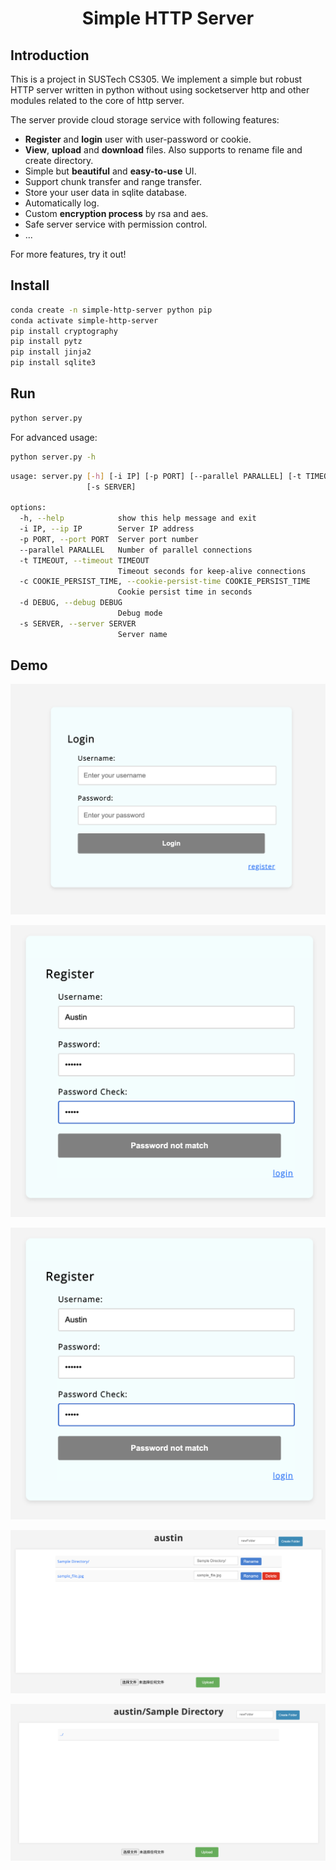 <center><h1>Simple HTTP Server</h1></center>

## Introduction

This is a project in SUSTech CS305. We implement a simple but robust HTTP server written in python without using socketserver http and other modules related to the core of http server.

The server provide cloud storage service with following features:
- **Register** and **login** user with user-password or cookie.
- **View**, **upload** and **download** files. Also supports to rename file and create directory.
- Simple but **beautiful** and **easy-to-use** UI.
- Support chunk transfer and range transfer.
- Store your user data in sqlite database.
- Automatically log.
- Custom **encryption process** by rsa and aes.
- Safe server service with permission control.
- ...

For more features, try it out!


## Install

```bash
conda create -n simple-http-server python pip
conda activate simple-http-server
pip install cryptography
pip install pytz
pip install jinja2
pip install sqlite3
```
## Run

```bash
python server.py
```

For advanced usage:
```bash
python server.py -h
```

```bash
usage: server.py [-h] [-i IP] [-p PORT] [--parallel PARALLEL] [-t TIMEOUT] [-c COOKIE_PERSIST_TIME] [-d DEBUG]
                 [-s SERVER]

options:
  -h, --help            show this help message and exit
  -i IP, --ip IP        Server IP address
  -p PORT, --port PORT  Server port number
  --parallel PARALLEL   Number of parallel connections
  -t TIMEOUT, --timeout TIMEOUT
                        Timeout seconds for keep-alive connections
  -c COOKIE_PERSIST_TIME, --cookie-persist-time COOKIE_PERSIST_TIME
                        Cookie persist time in seconds
  -d DEBUG, --debug DEBUG
                        Debug mode
  -s SERVER, --server SERVER
                        Server name
```

## Demo

![Alt text](assets/login_screenshot_1.png)

![Alt text](assets/register_screenshot_1.png)

![Alt text](assets/register_screenshot_1.png)

![Alt text](assets/file_view_screenshot_1.png)

![Alt text](assets/file_view_screenshot_2.png)